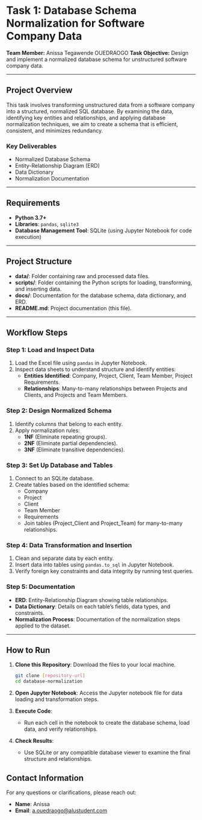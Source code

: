 # Task 1: Database Schema Normalization for Software Company Data


**Team Member:** Anissa Tegawende OUEDRAOGO
**Task Objective:** Design and implement a normalized database schema for unstructured software company data.


---


## Project Overview


This task involves transforming unstructured data from a software company into a structured, normalized SQL database. By examining the data, identifying key entities and relationships, and applying database normalization techniques, we aim to create a schema that is efficient, consistent, and minimizes redundancy.


### Key Deliverables


- Normalized Database Schema
- Entity-Relationship Diagram (ERD)
- Data Dictionary
- Normalization Documentation


---


## Requirements


- **Python 3.7+**
- **Libraries**: `pandas`, `sqlite3`
- **Database Management Tool**: SQLite (using Jupyter Notebook for code execution)


---


## Project Structure


- **data/**: Folder containing raw and processed data files.
- **scripts/**: Folder containing the Python scripts for loading, transforming, and inserting data.
- **docs/**: Documentation for the database schema, data dictionary, and ERD.
- **README.md**: Project documentation (this file).


---


## Workflow Steps


### Step 1: Load and Inspect Data


1. Load the Excel file using `pandas` in Jupyter Notebook.
2. Inspect data sheets to understand structure and identify entities:
   - **Entities Identified**: Company, Project, Client, Team Member, Project Requirements.
   - **Relationships**: Many-to-many relationships between Projects and Clients, and Projects and Team Members.


### Step 2: Design Normalized Schema


1. Identify columns that belong to each entity.
2. Apply normalization rules:
   - **1NF** (Eliminate repeating groups).
   - **2NF** (Eliminate partial dependencies).
   - **3NF** (Eliminate transitive dependencies).


### Step 3: Set Up Database and Tables


1. Connect to an SQLite database.
2. Create tables based on the identified schema:
   - Company
   - Project
   - Client
   - Team Member
   - Requirements
   - Join tables (Project_Client and Project_Team) for many-to-many relationships.


### Step 4: Data Transformation and Insertion


1. Clean and separate data by each entity.
2. Insert data into tables using `pandas.to_sql` in Jupyter Notebook.
3. Verify foreign key constraints and data integrity by running test queries.


### Step 5: Documentation


- **ERD**: Entity-Relationship Diagram showing table relationships.
- **Data Dictionary**: Details on each table’s fields, data types, and constraints.
- **Normalization Process**: Documentation of the normalization steps applied to the dataset.


---


## How to Run


1. **Clone this Repository**: Download the files to your local machine.
   
   ```bash
   git clone [repository-url]
   cd database-normalization
   ```


2. **Open Jupyter Notebook**: Access the Jupyter notebook file for data loading and transformation steps.


3. **Execute Code**:
   - Run each cell in the notebook to create the database schema, load data, and verify relationships.


4. **Check Results**:
   - Use SQLite or any compatible database viewer to examine the final structure and relationships.
## Contact Information


For any questions or clarifications, please reach out:


- **Name**: Anissa
- **Email**: a.ouedraogo@alustudent.com



